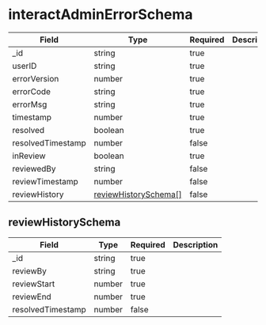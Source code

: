 # interactAdminErrorSchema
| Field | Type | Required | Description |
| -- | -- | -- | -- |
| _id | string | true |
| userID | string | true |
| errorVersion | number | true |
| errorCode | string | true |
| errorMsg | string | true |
| timestamp | number | true |
| resolved | boolean | true |
| resolvedTimestamp | number | false |
| inReview | boolean | true |
| reviewedBy | string | false |
| reviewTimestamp | number | false |
| reviewHistory | [reviewHistorySchema[]](#reviewhistoryschema) | false |


## reviewHistorySchema
| Field | Type | Required | Description |
| -- | -- | -- | -- |
| _id | string | true |
| reviewBy | string | true |
| reviewStart | number | true |
| reviewEnd | number | true |
| resolvedTimestamp | number | false | 
